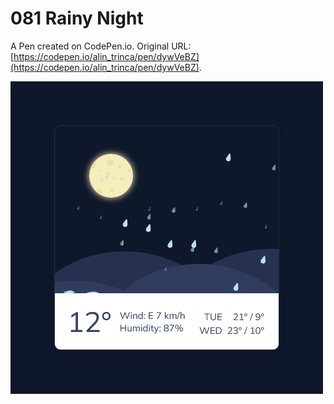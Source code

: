 # 081 Rainy Night

A Pen created on CodePen.io. Original URL: [https://codepen.io/alin_trinca/pen/dywVeBZ](https://codepen.io/alin_trinca/pen/dywVeBZ).

![Rainy Night Screenshot](rainy-night.png)
